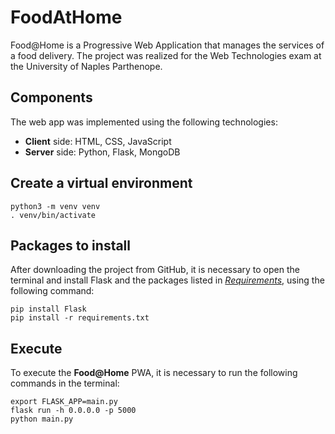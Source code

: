 # FoodAtHome
Food@Home is a Progressive Web Application that manages the services of a food delivery.
The project was realized for the Web Technologies exam at the University of Naples Parthenope.

## Components
The web app was implemented using the following technologies: 
- **Client** side: HTML, CSS, JavaScript
- **Server** side: Python, Flask, MongoDB

## Create a virtual environment
```
python3 -m venv venv 
. venv/bin/activate
```

## Packages to install
After downloading the project from GitHub, it is necessary to open the terminal and install Flask and the packages listed in *[Requirements](requirements.txt)*, using the following command:
```
pip install Flask
pip install -r requirements.txt
```

## Execute
To execute the **Food@Home** PWA, it is necessary to run the following commands in the terminal:
```
export FLASK_APP=main.py
flask run -h 0.0.0.0 -p 5000
python main.py
```
